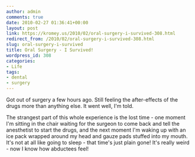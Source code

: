 ```yaml
---
author: admin
comments: true
date: 2010-02-27 01:36:41+00:00
layout: post
link: https://kromey.us/2010/02/oral-surgery-i-survived-308.html
redirect_from: /2010/02/oral-surgery-i-survived-308.html
slug: oral-surgery-i-survived
title: Oral Surgery - I Survived!
wordpress_id: 308
categories:
- Life
tags:
- dental
- surgery
---
```


Got out of surgery a few hours ago. Still feeling the after-effects of the drugs more than anything else. It went well, I'm told.

The strangest part of this whole experience is the lost time - one moment I'm sitting in the chair waiting for the surgeon to come back and tell the anesthetist to start the drugs, and the next moment I'm waking up with an ice pack wrapped around my head and gauze pads stuffed into my mouth. It's not at all like going to sleep - that time's just plain gone! It's really weird - now I know how abductees feel!
